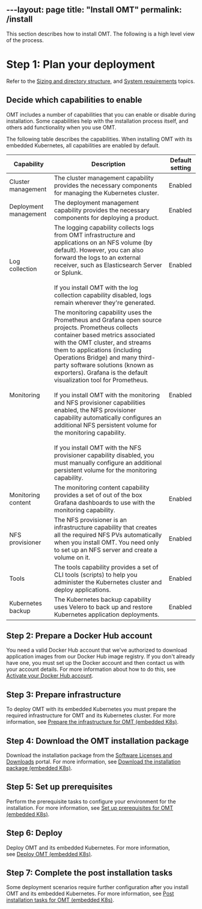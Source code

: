 ---layout: page
title: "Install OMT"
permalink: /install
---

This section describes how to install OMT. The following is&nbsp;a high level view of the process.

# Step 1: Plan your deployment

Refer to the [Sizing and directory structure](https://docs.microfocus.com/doc/OMT/24.2/DirectoryStructureEmbedded), and [System requirements](https://docs.microfocus.com/doc/OMT/24.2/SystemReqsEmbed) topics.

## Decide which capabilities to enable

OMT includes a number of capabilities that you can enable or disable during installation. Some capabilities help with the installation process itself, and others add functionality when you use OMT.

The following table describes the capabilities.&nbsp;When installing OMT with its embedded Kubernetes, all capabilities are enabled by default.


|Capability|Description|Default setting|
|---|---|---|
|Cluster management|The cluster management capability provides the necessary components for managing the Kubernetes cluster.|Enabled|
|Deployment management|The deployment management capability provides the necessary components for deploying a product.|Enabled|
|Log collection|The logging capability collects logs from OMT infrastructure and applications on an NFS volume (by default). However, you can also forward the logs to an external receiver, such as Elasticsearch Server or Splunk.<br /><br />If you install OMT with the log collection capability disabled, logs remain wherever they're generated.|Enabled|
|Monitoring|The monitoring capability uses the Prometheus and Grafana open source projects. Prometheus&nbsp;collects container based metrics associated with the OMT cluster, and streams them to applications&nbsp;(including Operations Bridge)&nbsp;and many third-party software solutions&nbsp;(known as exporters). Grafana&nbsp;is the default visualization tool for Prometheus.<br /><br />If you install OMT with the monitoring and NFS provisioner capabilities enabled, the NFS provisioner capability automatically configures an additional NFS persistent volume for the monitoring capability.<br /><br />If you install OMT with the NFS provisioner capability disabled, you must manually configure an additional persistent volume for the monitoring capability.|Enabled|
|Monitoring content|The monitoring content capability provides a set of out of the box Grafana dashboards to use with the monitoring capability.|Enabled|
|NFS provisioner|The NFS provisioner is an infrastructure capability that creates all the required NFS PVs automatically when you install OMT. You need only to set up an NFS server and create a volume on it.|Enabled|
|Tools|The tools capability provides a set of CLI tools (scripts) to help you administer the Kubernetes cluster and deploy applications.|Enabled|
|Kubernetes backup|The Kubernetes backup capability uses Velero to back up and restore Kubernetes&nbsp;application deployments.|Enabled|
		

<h2>Step 2: Prepare&nbsp;a Docker Hub account&nbsp;</h2>

<p>You need a valid Docker Hub account that we've authorized to download application images from our Docker Hub image registry. If you don't already have one, you must set up the Docker account and then contact us with your account details. For more information about how to do this, see <a href="/doc/OMT/Main/ActivateDockerAccountEmbed" title="Activate your Docker Hub account">Activate your Docker Hub account</a>.</p>

<h2>Step 3: Prepare infrastructure</h2>

<p>To deploy OMT with its embedded Kubernetes you must prepare the required infrastructure for OMT and its Kubernetes cluster. For more information, see <a href="/doc/OMT/Main/InfraEmbedded" title="Prepare the infrastructure for OMT (embedded K8s)">Prepare the infrastructure for OMT (embedded K8s)</a>.</p>

<h2>Step 4: Download the OMT installation package</h2>

<p>Download the installation package from&nbsp;the&nbsp;<a href="https://sld.microfocus.com/mysoftware/index" title="Software Licenses and Downloads">Software&nbsp;Licenses and Downloads</a>&nbsp;portal. For more information, see&nbsp;<a href="/doc/OMT/Main/DownloadInstallPackageEmbed" title="Download the installation package (embedded K8s)">Download the installation package (embedded K8s)</a>.</p>

<h2>Step 5: Set up&nbsp;prerequisites</h2>

<p>Perform the prerequisite&nbsp;tasks to configure your environment for the installation.&nbsp;For more information, see&nbsp;<a href="/doc/OMT/Main/InstallPrereqsEmbed" title="Set up prerequisites for OMT (embedded K8s)">Set up prerequisites for OMT (embedded K8s)</a>.</p>

<h2>Step 6: Deploy</h2>

<p>Deploy OMT and its embedded Kubernetes.&nbsp;For more information, see&nbsp;<a href="/doc/OMT/Main/DeployEmbed" title="Deploy OMT (embedded K8s)">Deploy OMT (embedded K8s)</a>.</p>

<h2>Step 7: Complete the post installation tasks</h2>

<p>Some deployment scenarios require further configuration after you install OMT and its embedded Kubernetes. For more information, see&nbsp;<a href="/doc/OMT/Main/PostInstallEmbed" title="Post installation tasks for OMT (embedded K8s)">Post installation tasks for OMT (embedded K8s)</a>.</p>

